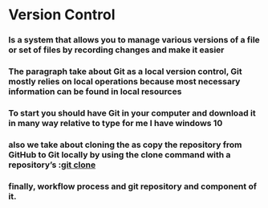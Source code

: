# Version Control
### Is a system that allows you to manage various versions of a file or set of files by recording changes and make it easier
###   The paragraph take about Git as a local version control, Git mostly relies on local operations because most necessary information can be found in local resources


###  To start you should have Git in your computer and download it in many way relative to type for me I have windows 10
### also we take about cloning the as copy the repository from GitHub to Git locally by using the clone command with a repository’s :[git clone](https://github.com/test)
### finally, workflow process and  git repository and component of it. 





